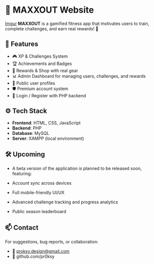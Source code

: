 # 💪 MAXXOUT Website
[Imgur](https://imgur.com/wV76Ke8)
**MAXXOUT** is a gamified fitness app that motivates users to train, complete challenges, and earn real rewards! 🎯


## 🚀 Features

- 🎮 XP & Challenges System
- 🏆 Achievements and Badges
- 🎁 Rewards & Shop with real gear
- 📊 Admin Dashboard for managing users, challenges, and rewards
- 👤 Public user profiles
- 🛡️ Premium account system
- 🔐 Login / Register with PHP backend


## ⚙️ Tech Stack

- **Frontend**: HTML, CSS, JavaScript
- **Backend**: PHP
- **Database**: MySQL
- **Server**: XAMPP (local environment)


## 🛠 Upcoming

- A beta version of the application is planned to be released soon, featuring:

- Account sync across devices

- Full mobile-friendly UI/UX

- Advanced challenge tracking and progress analytics

- Public season leaderboard


## 📫 Contact

For suggestions, bug reports, or collaboration:

- 📧 proksy.design@gmail.com
- 🔗 github.com/pr0ksy
